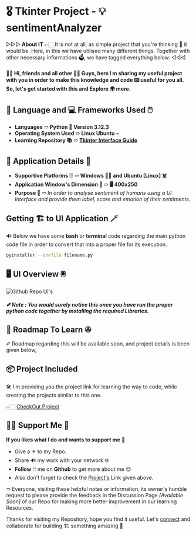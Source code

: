 # 🎖️ Tkinter Project - 💡 sentimentAnalyzer

▷▷▷ **About IT** 👉🏻 It is not at all, as simple project that you're thinking 🧾 it would be. Here, in this we have utilised many different things. Together with other necessary informations 🗳️, we have tagged everything below. ◁◁◁

#### 👋🏻 Hi, friends and all other 👨🏻 Guys, here I m sharing my useful project with you in order to make this knowledge and code ⌨️ useful for you all. So, let's get started with this and Explore 🌍 more.

## 📑 Language and 💻 Frameworks Used 🖱️

- **Languages** ➱ **Python 🐍 Version 3.12.3**
- **Operating System Used** ➱ **Linux Ubuntu** 💀
- **Learning Repository 📚** ➱ **[Tkinter Interface Guide](https://github.com/ackwolver335/Tkinter-GUI_Inteface)**

## 📱 Application Details 📜

- **Supportive Platforms** 🗄️ ➱ **Windows 😵‍💫 and Ubuntu [Linux] ☠️**
- **Application Window's Dimension 🧐** ➱ **🖥️ 400x250**
- **Purpose 🎁** ➱ *In order to analyse sentiment of humans using a UI Interface and provide them label, score and emotion of their sentiments.*

## Getting 🏗️ to UI Application 🪄

🔊 Below we have some **bash** or **terminal** code regarding the main python code file in order to convert that into a proper file for its execution.

```bash
pyinstaller --onefile filename.py
```

## 🖥️ UI Overview 🖲️

![Github Repo UI's](https://github.com/user-attachments/assets/0439b12c-3b96-4556-9c35-6a1d6efb3807)

##### ✐ Note : You would surely notice this once you have run the proper python code together by installing the required Libraries.

## 🔌 Roadmap To Learn ✇

✐ Roadmap regarding this will be available soon, and project details is been given below,

## 📦 Project Included

🛠️ I m providing you the project link for learning the way to code, while creating the projects similar to this one.

👉🏻 [CheckOut Project](https://github.com/users/ackwolver335/projects/7)

## 🤝🏻 Support Me 🗿

**If you likes what I do and wants to support me** 🫣

- Give a ✴️ to my Repo.
- Share 🔊 my work with your network 🌐
- **Follow** 🖱️ me on **Github** to get more about me 😊
- Also don't forget to check the [Project's](#-project-included) Link given above.

➱ Everyone, visiting these helpful notes or information, its owner's humble request to please provide the feedback in the Discussion Page *[Available Soon]* of our Repo for making more better improvement in our learning Resources.

Thanks for visiting my Repository, hope you find it useful. Let's [connect](https://github.com/ackwolver335) and collaborate for building 🏗️ something amazing 🗿
